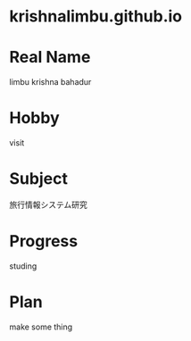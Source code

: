 # krishnalimbu.github.io

# Real Name
limbu krishna bahadur

# Hobby
visit
# Subject
旅行情報システム研究

# Progress
studing

# Plan
make some thing
